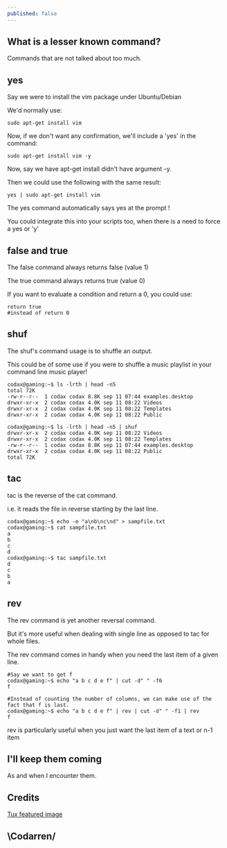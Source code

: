 ```yaml
---
published: false
---
```

## What is a lesser known command?

Commands that are not talked about too much.

## yes
Say we were to install the vim package under Ubuntu/Debian

We'd normally use:
```
sudo apt-get install vim
```

Now, if we don't want any confirmation, we'll include a 'yes' in the command:
```
sudo apt-get install vim -y
```


Now, say we have apt-get install didn't have argument -y.

Then we could use the following with the same result:
```
yes | sudo apt-get install vim
```

The yes command automatically says yes at the prompt !

You could integrate this into your scripts too, when there is a need to force a yes or 'y'


## false and true

The false command always returns false (value 1)

The true command always returns true (value 0)

If you want to evaluate a condition and return a 0, you could use:
```
return true
#instead of return 0
```

## shuf
The shuf's command usage is to shuffle an output.

This could be of some use if you were to shuffle a music playlist in your command line music player!

```
codax@gaming:~$ ls -lrth | head -n5
total 72K
-rw-r--r--  1 codax codax 8.8K sep 11 07:44 examples.desktop
drwxr-xr-x  2 codax codax 4.0K sep 11 08:22 Videos
drwxr-xr-x  2 codax codax 4.0K sep 11 08:22 Templates
drwxr-xr-x  2 codax codax 4.0K sep 11 08:22 Public

codax@gaming:~$ ls -lrth | head -n5 | shuf
drwxr-xr-x  2 codax codax 4.0K sep 11 08:22 Videos
drwxr-xr-x  2 codax codax 4.0K sep 11 08:22 Templates
-rw-r--r--  1 codax codax 8.8K sep 11 07:44 examples.desktop
drwxr-xr-x  2 codax codax 4.0K sep 11 08:22 Public
total 72K
```

## tac
tac is the reverse of the cat command.

i.e. it reads the file in reverse starting by the last line.

```
codax@gaming:~$ echo -e "a\nb\nc\nd" > sampfile.txt
codax@gaming:~$ cat sampfile.txt 
a
b
c
d
codax@gaming:~$ tac sampfile.txt 
d
c
b
a
```

## rev
The rev command is yet another reversal command.

But it's more useful when dealing with single line as opposed to tac for whole files.

The rev command comes in handy when you need the last item of a given line.

```
#Say we want to get f
codax@gaming:~$ echo "a b c d e f" | cut -d" " -f6
f

#Instead of counting the number of columns, we can make use of the fact that f is last.
codax@gaming:~$ echo "a b c d e f" | rev | cut -d" " -f1 | rev
f
```
rev is particularly useful when you just want the last item of a text or n-1 item


## I'll keep them coming
As and when I encounter them.

## Credits
[Tux featured image](https://upload.wikimedia.org/wikipedia/commons/thumb/2/2b/Tux-simple.svg/154px-Tux-simple.svg.png)

## \Codarren/